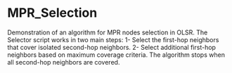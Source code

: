 # MPR_Selection
Demonstration of an algorithm for MPR nodes selection in OLSR.
The Selector script works in two main steps: 
1- Select the first-hop neighbors that cover isolated second-hop neighbors. 
2- Select additional first-hop neighbors based on maximum coverage criteria. 
The algorithm stops when all second-hop neighbors are covered.
